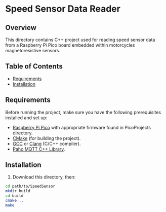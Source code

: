 # Speed Sensor Data Reader 

## Overview

This directory contains C++ project used for reading speed sensor data from a Raspberry Pi Pico board embedded within motorcycles magnetoresistive sensors.
## Table of Contents

- [Requirements](#requirements)
- [Installation](#installation)

## Requirements

Before running the project, make sure you have the following prerequisites installed and set up:

- [Raspberry Pi Pico](https://www.raspberrypi.org/products/raspberry-pi-pico/) with appropriate firmware found in PicoProjects directory.
- [CMake](https://cmake.org/) (for building the project).
- [GCC](https://gcc.gnu.org/) or [Clang](https://clang.llvm.org/) (C/C++ compiler).
- [Paho MQTT C++ Library](https://github.com/eclipse/paho.mqtt.cpp).

## Installation

1. Download this directory, then:

```bash
cd path/to/SpeedSensor
mkdir build
cd build
cmake ..
make
```

